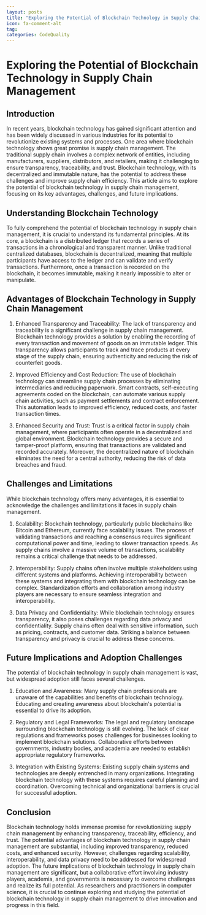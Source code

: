```yaml
---
layout: posts
title: "Exploring the Potential of Blockchain Technology in Supply Chain Management"
icon: fa-comment-alt
tag:      
categories: CodeQuality
---
```



# Exploring the Potential of Blockchain Technology in Supply Chain Management

## Introduction

In recent years, blockchain technology has gained significant attention and has been widely discussed in various industries for its potential to revolutionize existing systems and processes. One area where blockchain technology shows great promise is supply chain management. The traditional supply chain involves a complex network of entities, including manufacturers, suppliers, distributors, and retailers, making it challenging to ensure transparency, traceability, and trust. Blockchain technology, with its decentralized and immutable nature, has the potential to address these challenges and improve supply chain efficiency. This article aims to explore the potential of blockchain technology in supply chain management, focusing on its key advantages, challenges, and future implications.

## Understanding Blockchain Technology

To fully comprehend the potential of blockchain technology in supply chain management, it is crucial to understand its fundamental principles. At its core, a blockchain is a distributed ledger that records a series of transactions in a chronological and transparent manner. Unlike traditional centralized databases, blockchain is decentralized, meaning that multiple participants have access to the ledger and can validate and verify transactions. Furthermore, once a transaction is recorded on the blockchain, it becomes immutable, making it nearly impossible to alter or manipulate.

## Advantages of Blockchain Technology in Supply Chain Management

1. Enhanced Transparency and Traceability: The lack of transparency and traceability is a significant challenge in supply chain management. Blockchain technology provides a solution by enabling the recording of every transaction and movement of goods on an immutable ledger. This transparency allows participants to track and trace products at every stage of the supply chain, ensuring authenticity and reducing the risk of counterfeit goods.

2. Improved Efficiency and Cost Reduction: The use of blockchain technology can streamline supply chain processes by eliminating intermediaries and reducing paperwork. Smart contracts, self-executing agreements coded on the blockchain, can automate various supply chain activities, such as payment settlements and contract enforcement. This automation leads to improved efficiency, reduced costs, and faster transaction times.

3. Enhanced Security and Trust: Trust is a critical factor in supply chain management, where participants often operate in a decentralized and global environment. Blockchain technology provides a secure and tamper-proof platform, ensuring that transactions are validated and recorded accurately. Moreover, the decentralized nature of blockchain eliminates the need for a central authority, reducing the risk of data breaches and fraud.

## Challenges and Limitations

While blockchain technology offers many advantages, it is essential to acknowledge the challenges and limitations it faces in supply chain management.

1. Scalability: Blockchain technology, particularly public blockchains like Bitcoin and Ethereum, currently face scalability issues. The process of validating transactions and reaching a consensus requires significant computational power and time, leading to slower transaction speeds. As supply chains involve a massive volume of transactions, scalability remains a critical challenge that needs to be addressed.

2. Interoperability: Supply chains often involve multiple stakeholders using different systems and platforms. Achieving interoperability between these systems and integrating them with blockchain technology can be complex. Standardization efforts and collaboration among industry players are necessary to ensure seamless integration and interoperability.

3. Data Privacy and Confidentiality: While blockchain technology ensures transparency, it also poses challenges regarding data privacy and confidentiality. Supply chains often deal with sensitive information, such as pricing, contracts, and customer data. Striking a balance between transparency and privacy is crucial to address these concerns.

## Future Implications and Adoption Challenges

The potential of blockchain technology in supply chain management is vast, but widespread adoption still faces several challenges.

1. Education and Awareness: Many supply chain professionals are unaware of the capabilities and benefits of blockchain technology. Educating and creating awareness about blockchain's potential is essential to drive its adoption.

2. Regulatory and Legal Frameworks: The legal and regulatory landscape surrounding blockchain technology is still evolving. The lack of clear regulations and frameworks poses challenges for businesses looking to implement blockchain solutions. Collaborative efforts between governments, industry bodies, and academia are needed to establish appropriate regulatory frameworks.

3. Integration with Existing Systems: Existing supply chain systems and technologies are deeply entrenched in many organizations. Integrating blockchain technology with these systems requires careful planning and coordination. Overcoming technical and organizational barriers is crucial for successful adoption.

## Conclusion

Blockchain technology holds immense promise for revolutionizing supply chain management by enhancing transparency, traceability, efficiency, and trust. The potential advantages of blockchain technology in supply chain management are substantial, including improved transparency, reduced costs, and enhanced security. However, challenges regarding scalability, interoperability, and data privacy need to be addressed for widespread adoption. The future implications of blockchain technology in supply chain management are significant, but a collaborative effort involving industry players, academia, and governments is necessary to overcome challenges and realize its full potential. As researchers and practitioners in computer science, it is crucial to continue exploring and studying the potential of blockchain technology in supply chain management to drive innovation and progress in this field.